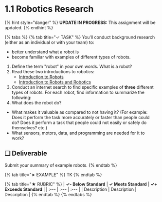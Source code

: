# 1.1 Robotics Research

{% hint style="danger" %}
**UPDATE IN PROGRESS:** This assignment will be updated.
{% endhint %}

{% tabs %}
{% tab title="✓ TASK" %}
You'll conduct background research \(either as an individual or with your team\) to:

* better understand what a robot is
* become familiar with examples of different types of robots.

1. Define the term "robot" in your own words. What is a robot?
2. Read these two introductions to robotics:
   * [Introduction to Robots](http://www.galileo.org/robotics/intro.html)
   * [Introduction to Robots and Robotics](http://www.robotplatform.com/knowledge/Introduction/Introduction_to_Robots.html)
3. Conduct an internet search to find specific examples of **three** different types of robots. For each robot, find information to summarize the following:
4. What does the robot do?

* What makes it valuable as compared to not having it? \(For example: Does it perform the task more accurately or faster than people could do? Does it perform a task that people could not easily or safely do themselves? etc.\)
* What sensors, motors, data, and programming are needed for it to work?

## **❏ Deliverable**

Submit your summary of example robots.
{% endtab %}

{% tab title="➤ EXAMPLE" %}
TK
{% endtab %}

{% tab title="★ RUBRIC" %}
| **✓- Below Standard** | **✓ Meets Standard** | **✓+ Exceeds Standard** |
| :--- | :--- | :--- |
| Description | Description | Description |
{% endtab %}
{% endtabs %}

